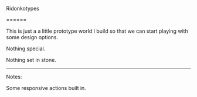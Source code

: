 Ridonkotypes

======

This is just a a little prototype world I build so that we can start playing with some design options.

Nothing special.

Nothing set in stone.

---

Notes:

Some responsive actions built in.